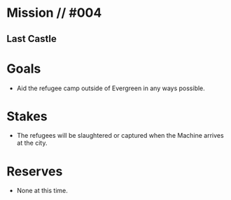 # Mission // #004
## Last Castle

# Goals
- Aid the refugee camp outside of Evergreen in any ways possible.

# Stakes
- The refugees will be slaughtered or captured when the Machine arrives at the city.

# Reserves
- None at this time.